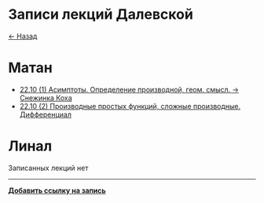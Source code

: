 # Записи лекций Далевской


[← Назад](https://m3104.nawinds.dev/)


# Матан
- [22.10 (1) Асимптоты. Определение производной, геом. смысл. -> Снежинка Коха](https://www.twitch.tv/videos/2282333830)
- [22.10 (2) Производные простых функций, сложные производные. Дифференциал](https://www.twitch.tv/videos/2282333830?t=02h07m24s)


# Линал

Записанных лекций нет

---

**[Добавить ссылку на запись](https://github.com/nawinds/m3104-links/edit/master/src/pages/math-lecture-recordings.md)**

